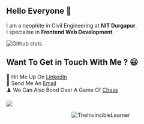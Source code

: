 ## Hello Everyone 👋

I am a neophite in Civil Engineering at **NIT Durgapur**.</br> 
I specialise in **Frontend Web Development**.</br>

![Github stats](https://github-readme-stats.vercel.app/api?username=TheInvincibleLearner&theme=chartreuse-dark&show_icons=true&count_private=true)

## Want To Get in Touch With Me ? :smiley:</br>
🔭 Hit Me Up On [LinkedIn](https://www.linkedin.com/in/aritro-ghosh-246920201/)</br>
:email: Send Me An [Email](mailto:aritroghosh4@gmail.com)</br>
♟️ We Can Also Bond Over A Game Of [Chess](https://friend.chess.com/R2hP)</br>



![](https://komarev.com/ghpvc/?username=TheInvincibleLearner&color=green)

<p align="center"><img align="center" src="https://github-readme-streak-stats.herokuapp.com/?user=TheInvincibleLearner&" alt="TheInvincibleLearner" /></p>
